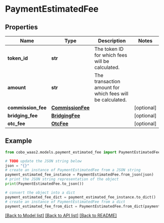 # PaymentEstimatedFee


## Properties

Name | Type | Description | Notes
------------ | ------------- | ------------- | -------------
**token_id** | **str** | The token ID for which fees will be calculated. | 
**amount** | **str** | The transaction amount for which fees will be calculated. | 
**commission_fee** | [**CommissionFee**](CommissionFee.md) |  | [optional] 
**bridging_fee** | [**BridgingFee**](BridgingFee.md) |  | [optional] 
**otc_fee** | [**OtcFee**](OtcFee.md) |  | [optional] 

## Example

```python
from cobo_waas2.models.payment_estimated_fee import PaymentEstimatedFee

# TODO update the JSON string below
json = "{}"
# create an instance of PaymentEstimatedFee from a JSON string
payment_estimated_fee_instance = PaymentEstimatedFee.from_json(json)
# print the JSON string representation of the object
print(PaymentEstimatedFee.to_json())

# convert the object into a dict
payment_estimated_fee_dict = payment_estimated_fee_instance.to_dict()
# create an instance of PaymentEstimatedFee from a dict
payment_estimated_fee_from_dict = PaymentEstimatedFee.from_dict(payment_estimated_fee_dict)
```
[[Back to Model list]](../README.md#documentation-for-models) [[Back to API list]](../README.md#documentation-for-api-endpoints) [[Back to README]](../README.md)


